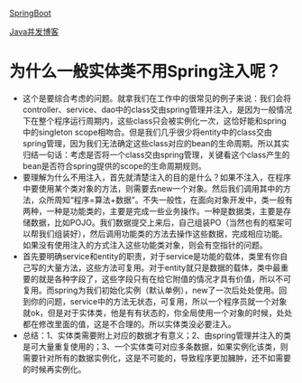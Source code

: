 [SpringBoot](https://www.yuque.com/atguigu/springboot)

[Java并发博客](https://blog.csdn.net/panweiwei1994/article/details/78483167)

# 为什么一般实体类不用Spring注入呢？

- 这个是要综合考虑的问题。就拿我们在工作中的很常见的例子来说：我们会将controller、service、dao中的class交由spring管理并注入，是因为一般情况下在整个程序运行周期内，这些class只会被实例化一次，这恰好能和spring中的singleton scope相吻合。但是我们几乎很少将entity中的class交由spring管理，因为我们无法确定这些class对应的bean的生命周期。所以其实归结一句话：考虑是否将一个class交由spring管理，关键看这个class产生的bean是否符合spring提供的scope的生命周期规则。
-    要理解为什么不用注入，首先就清楚注入的目的是什么？如果不注入，在程序中要使用某个类对象的方法，则需要去new一个对象。然后我们调用其中的方法，众所周知“程序=算法+数据”。不失一般性，在面向对象开发中，类一般有两种，一种是功能类的，主要是完成一些业务操作。一种是数据类，主要是存储数据，比如POJO。我们数据提交上来后，自己组装PO（当然也有的框架可以帮我们组装好），然后调用功能类的方法去操作这些数据，完成相应功能。如果没有使用注入的方式注入这些功能类对象，则会有空指针的问题。
-    首先要明确service和entity的职责，对于service是功能的载体，类里有你自己写的大量方法，这些方法可复用。对于entity就只是数据的载体，类中最重要的就是各种字段了，这些字段只有在给它附值的情况才具有价值，所以不可复用。而spring为我们初始化实例（默认单例），new了一次后处处使用。回到你的问题，service中的方法无状态，可复用，所以一个程序员就一个对象就ok，但是对于实体类，他是有有状态的，你全局使用一个对象的时候，处处都在修改里面的值，这是不合理的。所以实体类没必要注入。
- 总结：1、实体类需要附上对应的数据才有意义；2、由spring管理并注入的类是可大量重复使用的；3、一个实体类可对应多条数据，如果实例化该类，则需要针对所有的数据实例化，这是不可能的，导致程序更加臃肿，还不如需要的时候再实例化。

